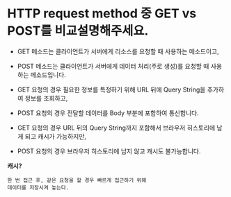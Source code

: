 # HTTP request method 중 GET vs POST를 비교설명해주세요.
- GET 메소드는 클라이언트가 서버에게 리소스를 요청할 때 사용하는 메소드이고,
- POST 메소드는 클라이언트가 서버에게 데이터 처리(주로 생성)를 요청할 때 사용하는 메소드입니다.

- GET 요청의 경우 필요한 정보를 특정하기 위해 URL 뒤에 Query String을 추가하여 정보를 조회하고,
- POST 요청의 경우 전달할 데이터를 Body 부분에 포함하여 통신합니다.

- GET 요청의 경우 URL 뒤의 Query String까지 포함해서 브라우저 히스토리에 남게 되고 캐시가 가능하지만,
- POST 요청의 경우 브라우저 히스토리에 남지 않고 캐시도 불가능합니다.

**캐시?**
```
한 번 접근 후, 같은 요청을 할 경우 빠르게 접근하기 위해
데이터를 저장시켜 놓는다.
```





